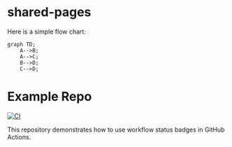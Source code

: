 # shared-pages

Here is a simple flow chart:

```mermaid
graph TD;
    A-->B;
    A-->C;
    B-->D;
    C-->D;
```

# Example Repo

[![CI](https://github.com/Jializ98/shared-page/actions/workflows/blank.yml/badge.svg)](https://github.com/Jializ98/shared-page/actions/workflows/blank.yml)

This repository demonstrates how to use workflow status badges in GitHub Actions.
